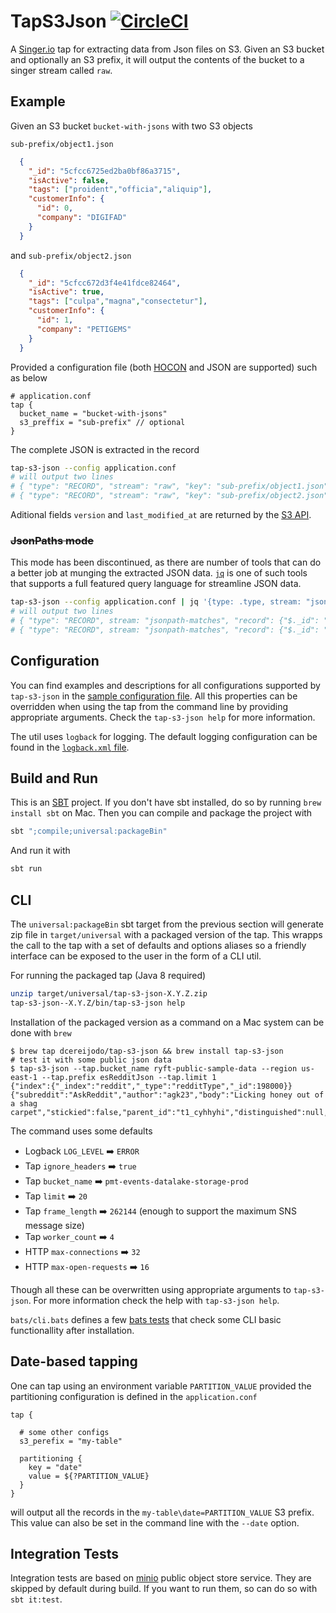 # TapS3Json [![CircleCI](https://circleci.com/gh/dcereijodo/tap-s3-json.svg?style=svg)](https://circleci.com/gh/dcereijodo/tap-s3-json)
A [Singer.io](https://github.com/singer-io/getting-started) tap for extracting data from Json files on S3. Given an S3 bucket and optionally an S3 prefix, it will output the contents of the bucket to a singer stream called `raw`.

## Example
Given an S3 bucket `bucket-with-jsons` with two S3 objects

`sub-prefix/object1.json`
```json
  {
    "_id": "5cfcc6725ed2ba0bf86a3715",
    "isActive": false,
    "tags": ["proident","officia","aliquip"],
    "customerInfo": {
      "id": 0,
      "company": "DIGIFAD"
    }
  }
```
and `sub-prefix/object2.json`
```json
  {
    "_id": "5cfcc672d3f4e41fdce82464",
    "isActive": true,
    "tags": ["culpa","magna","consectetur"],
    "customerInfo": {
      "id": 1,
      "company": "PETIGEMS"
    }
  }
```

Provided a configuration file (both [HOCON](https://github.com/lightbend/config/blob/master/HOCON.md) and JSON are supported) such as below
```hocon
# application.conf
tap {
  bucket_name = "bucket-with-jsons"
  s3_preffix = "sub-prefix" // optional
}
```
The complete JSON is extracted in the record
```bash
tap-s3-json --config application.conf
# will output two lines
# { "type": "RECORD", "stream": "raw", "key": "sub-prefix/object1.json", "version": "XXX", "last_modified_at": "2019-03-18T12:18:04", "record": {"_id": "5cfcc6725ed2ba0bf86a3715", "isActive": false, "tags": ["proident","officia","aliquip"], "customerInfo": {"id": 0,"company": "DIGIFAD"}}}
# { "type": "RECORD", "stream": "raw", "key": "sub-prefix/object2.json", "version": "XXX", "last_modified_at": "2019-04-18T12:18:04", "record": {"_id": "5cfcc672d3f4e41fdce82464", "isActive": true, "tags": ["culpa","magna","consectetur"], "customerInfo": {"id": 1,"company": "PETIGEMS"}}}
```

Aditional fields `version` and `last_modified_at` are returned by the [S3 API](https://docs.aws.amazon.com/AmazonS3/latest/API/RESTObjectGET.html).

### ~~JsonPaths mode~~
This mode has been discontinued, as there are number of tools that can do a better job at munging the extracted
JSON data. [`jq`](https://stedolan.github.io/jq/) is one of such tools that supports a full featured query language for
streamline JSON data.
```bash
tap-s3-json --config application.conf | jq '{type: .type, stream: "jsonpath-matches", record: {"$._id": .["_id"], "$.tags[0]": .["tags[0]"], "$.customerInfo.company": .["customerInfo.company"]}}'
# will output two lines
# { "type": "RECORD", stream: "jsonpath-matches", "record": {"$._id": "5cfcc6725ed2ba0bf86a3715", "$.tags[0]": "proident", "$.customerInfo.company": "DIGIFAD"} }
# { "type": "RECORD", stream: "jsonpath-matches", "record": {"$._id": "5cfcc6725ed2ba0bf86a3715", "$.tags[0]": "culpa", "$.customerInfo.company": "PETIGEMS"} }
```

## Configuration
You can find examples and descriptions for all configurations supported by `tap-s3-json` in the [sample configuration file](src/main/resources/application.conf).
All this properties can be overridden when using the tap from the command line by providing appropriate arguments. Check the `tap-s3-json help` for more information.

The util uses `logback` for logging. The default logging configuration can be found in the [`logback.xml` file](src/main/resources/logback.xml).

## Build and Run
This is an [SBT](https://www.scala-sbt.org/) project. If you don't have sbt installed, do so by running `brew install sbt`
on Mac. Then you can compile and package the project with
```bash
sbt ";compile;universal:packageBin"
```
And run it with
```bash
sbt run
```

## CLI
The `universal:packageBin` sbt target from the previous section will generate zip file in `target/universal` with a packaged version of the tap. This wrapps the call to the tap with a set of defaults and options aliases so a friendly interface can be exposed to the user in the form of a CLI util.

For running the packaged tap (Java 8 required)
```bash
unzip target/universal/tap-s3-json-X.Y.Z.zip
tap-s3-json--X.Y.Z/bin/tap-s3-json help
```

Installation of the packaged version as a command on a Mac system can be done with `brew`
```console
$ brew tap dcereijodo/tap-s3-json && brew install tap-s3-json
# test it with some public json data
$ tap-s3-json --tap.bucket_name ryft-public-sample-data --region us-east-1 --tap.prefix esRedditJson --tap.limit 1
{"index":{"_index":"reddit","_type":"redditType","_id":198000}}
{"subreddit":"AskReddit","author":"agk23","body":"Licking honey out of a shag carpet","stickied":false,"parent_id":"t1_cyhhyhi","distinguished":null,"score":2,"subreddit_id":"t5_2qh1i","id":"cyhxwdi","author_flair_css_class":null,"author_flair_text":null,"ups":2,"controversiality":0,"edited":false,"link_id":"t3_3yx5wi","retrieved_on":1454209966,"created_utc":1451614990,"gilded":0}
```

The command uses some defaults
* Logback `LOG_LEVEL` :arrow_right: `ERROR`
* Tap `ignore_headers` :arrow_right: `true`
* Tap `bucket_name` :arrow_right: `pmt-events-datalake-storage-prod`
* Tap `limit` :arrow_right: `20`
* Tap `frame_length` :arrow_right: `262144` (enough to support the maximum SNS message size)
* Tap `worker_count` :arrow_right: `4`
* HTTP `max-connections` :arrow_right: `32`
* HTTP `max-open-requests` :arrow_right: `16`

Though all these can be overwritten using appropriate arguments to `tap-s3-json`. For more information check the
help with `tap-s3-json help`.

`bats/cli.bats` defines a few [bats tests](https://github.com/sstephenson/bats) that check some CLI basic functionallity after installation.

## Date-based tapping
One can tap using an environment variable `PARTITION_VALUE` provided the partitioning configuration is defined
in the `application.conf`
```hocon
tap {

  # some other configs
  s3_perefix = "my-table"

  partitioning {
    key = "date"
    value = ${?PARTITION_VALUE}
  }
}
```
will output all the records in the `my-table\date=PARTITION_VALUE` S3 prefix. This value can also be set in the command
line with the `--date` option.

## Integration Tests
Integration tests are based on [minio](https://github.com/minio/minio) public object store service. They are skipped by
default during build. If you want to run them, so can do so with `sbt it:test`.
